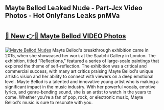 ## Mayte Bellod Le𝚊ked N𝚞de - Part-Jcx Video Photos - Hot Onlyf𝚊ns Le𝚊ks pnMVa

# <h2><a href="http://ab6994.deff.icu/?id=Mayte+Bellod">🔗 New 👉🔴 Mayte Bellod VIDEO Photos</a></h2>

[![Mayte Bellod N𝚞des](https://i.imgur.com/rIISA9y.gif)](http://ab6994.deff.icu/?id=Mayte+Bellod)
Mayte Bellod's breakthrough exhibition came in 2015, when she showcased her work at the Saatchi Gallery in London. The exhibition, titled "Reflections," featured a series of large-scale paintings that explored the theme of self-reflection. The exhibition was a critical and commercial success, with many art critics praising Mayte Bellod's unique artistic vision and her ability to connect with viewers on a deep emotional level. Mayte Bellod is a talented and innovative young artist who is making a significant impact in the music industry. With her powerful vocals, emotive lyrics, and genre-bending sound, she is an artist to watch in the years to come. Whether you're a fan of pop, rock, or electronic music, Mayte Bellod's music is sure to resonate with you.
